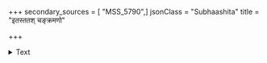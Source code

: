 +++
secondary_sources = [ "MSS_5790",]
jsonClass = "Subhaashita"
title = "इतस्ततश् चङ्क्रमणो"

+++

<details><summary>Text</summary>

इतस्ततश् चङ्क्रमणो रजोभिः क्रीडन्मनोमत्तमतङ्गजोऽयम्।  
यः सर्वदा पिप्पलभोगतुष्टस् तच्छान्तये त्वं हरिमाश्रयस्व॥
</details>
